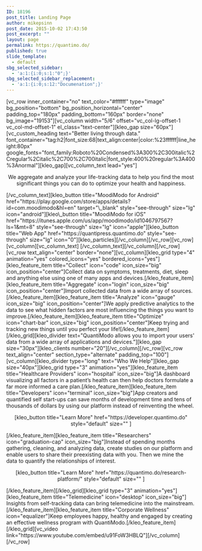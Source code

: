 ```yaml
---
ID: 18196
post_title: Landing Page
author: mikepsinn
post_date: 2015-10-02 17:43:50
post_excerpt: ""
layout: page
permalink: https://quantimo.do/
published: true
slide_template:
  - default
sbg_selected_sidebar:
  - 'a:1:{i:0;s:1:"0";}'
sbg_selected_sidebar_replacement:
  - 'a:1:{i:0;s:12:"Documenation";}'
---
```

[vc_row inner_container="no" text_color="#ffffff" type="image" bg_position="bottom" bg_position_horizontal="center" padding_top="180px" padding_bottom="160px" border="none" bg_image="19153"][vc_column width="5/6" offset="vc_col-lg-offset-1 vc_col-md-offset-1" el_class="text-center"][kleo_gap size="60px"][vc_custom_heading text="Better living through data." font_container="tag:h2|font_size:68|text_align:center|color:%23ffffff|line_height:80px" google_fonts="font_family:Roboto%20Condensed%3A300%2C300italic%2Cregular%2Citalic%2C700%2C700italic|font_style:400%20regular%3A400%3Anormal"][kleo_gap][vc_column_text lead="yes"] <p style="text-align: center;">
  We aggregate and analyze your life-tracking data to help you find the most significant things you can do to optimize your health and happiness.
</p> [/vc_column_text][kleo_button title="MoodiModo for Android" href="https://play.google.com/store/apps/details?id=com.moodimodo&hl=en" target="\_blank" style="see-through" size="lg" icon="android"][kleo\_button title="MoodiModo for iOS" href="https://itunes.apple.com/us/app/moodimodo/id1046797567?ls=1&mt=8" style="see-through" size="lg" icon="apple"][kleo_button title="Web App" href="https://quantipress.quantimo.do" style="see-through" size="lg" icon="0"][kleo_particles][/vc_column][/vc_row][vc_row][vc_column][vc_column_text] [/vc_column_text][/vc_column][/vc_row][vc_row text_align="center" border="none"][vc_column][kleo_grid type="4" animation="yes" colored_icons="yes" bordered_icons="yes"][kleo_feature_item title="Collect" icon="code" icon_size="big" icon_position="center"]Collect data on symptoms, treatments, diet, sleep and anything else using one of many apps and devices.[/kleo_feature_item][kleo_feature_item title="Aggregate" icon="login" icon_size="big" icon_position="center"]Import collected data from a wide array of sources.[/kleo_feature_item][kleo_feature_item title="Analyze" icon="gauge" icon_size="big" icon_position="center"]We apply predictive analytics to the data to see what hidden factors are most influencing the things you want to improve.[/kleo_feature_item][kleo_feature_item title="Optimize" icon="chart-bar" icon_size="big" icon_position="center"]Keep trying and tracking new things until you perfect your life![/kleo_feature_item][/kleo_grid][kleo_divider text="QuantiModo allows you to import your users' data from a wide array of applications and devices."][kleo_gap size="30px"][kleo_clients number="20"][/vc_column][/vc_row][vc_row text_align="center" section_type="alternate" padding_top="100"][vc_column][kleo_divider type="long" text="Who We Help"][kleo_gap size="40px"][kleo_grid type="3" animation="yes"][kleo_feature_item title="Healthcare Providers" icon="hospital" icon_size="big"]A dashboard visualizing all factors in a patient’s health can then help doctors formulate a far more informed a care plan.[/kleo_feature_item][kleo_feature_item title="Developers" icon="terminal" icon_size="big"]App creators and quantified self start-ups can save months of development time and tens of thousands of dollars by using our platform instead of reinventing the wheel. 

<p style="text-align: center;">
  [kleo_button title="Learn More" href="https://developer.quantimo.do" style="default" size="" ]
</p> [/kleo_feature_item][kleo_feature_item title="Researchers" icon="graduation-cap" icon_size="big"]Instead of spending months gathering, cleaning, and analyzing data, create studies on our platform and enable users to share their preexisting data with you. Then we mine the data to quantify the relationships of interest. 

<p style="text-align: center;">
  [kleo_button title="Learn More" href="https://quantimo.do/research-platform/" style="default" size="" ]
</p> [/kleo_feature_item][/kleo_grid][kleo_grid type="3" animation="yes"][kleo_feature_item title="Telemedicine" icon="desktop" icon_size="big"] Insights from self-tracking data can bring telemedicine into the mainstream. [/kleo_feature_item][kleo_feature_item title="Corporate Wellness" icon="equalizer"]Keep employees happy, healthy and engaged by creating an effective wellness program with QuantiModo.[/kleo_feature_item][/kleo_grid][vc_video link="https://www.youtube.com/embed/u91FoW3HBLQ"][/vc_column][/vc_row]